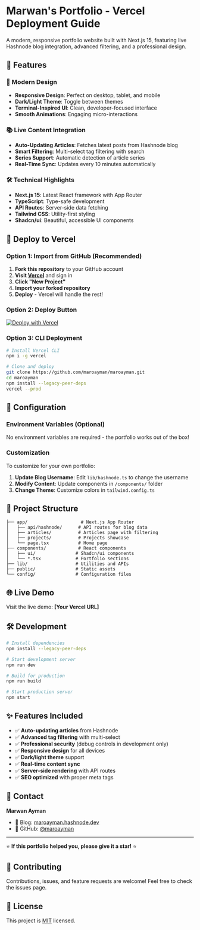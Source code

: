 # Marwan's Portfolio - Vercel Deployment Guide

A modern, responsive portfolio website built with Next.js 15, featuring live Hashnode blog integration, advanced filtering, and a professional design.

## 🌟 Features

### 🎨 Modern Design
- **Responsive Design**: Perfect on desktop, tablet, and mobile
- **Dark/Light Theme**: Toggle between themes
- **Terminal-Inspired UI**: Clean, developer-focused interface
- **Smooth Animations**: Engaging micro-interactions

### 📚 Live Content Integration
- **Auto-Updating Articles**: Fetches latest posts from Hashnode blog
- **Smart Filtering**: Multi-select tag filtering with search
- **Series Support**: Automatic detection of article series
- **Real-Time Sync**: Updates every 10 minutes automatically

### 🛠️ Technical Highlights
- **Next.js 15**: Latest React framework with App Router
- **TypeScript**: Type-safe development
- **API Routes**: Server-side data fetching
- **Tailwind CSS**: Utility-first styling
- **Shadcn/ui**: Beautiful, accessible UI components

## 🚀 Deploy to Vercel

### Option 1: Import from GitHub (Recommended)
1. **Fork this repository** to your GitHub account
2. **Visit [Vercel](https://vercel.com)** and sign in
3. **Click "New Project"**
4. **Import your forked repository**
5. **Deploy** - Vercel will handle the rest!

### Option 2: Deploy Button
[![Deploy with Vercel](https://vercel.com/button)](https://vercel.com/new/clone?repository-url=https://github.com/maroayman/maroayman)

### Option 3: CLI Deployment
```bash
# Install Vercel CLI
npm i -g vercel

# Clone and deploy
git clone https://github.com/maroayman/maroayman.git
cd maroayman
npm install --legacy-peer-deps
vercel --prod
```

## 🔧 Configuration

### Environment Variables (Optional)
No environment variables are required - the portfolio works out of the box!

### Customization
To customize for your own portfolio:

1. **Update Blog Username**: Edit `lib/hashnode.ts` to change the username
2. **Modify Content**: Update components in `/components/` folder
3. **Change Theme**: Customize colors in `tailwind.config.ts`

## 📂 Project Structure

```
├── app/                    # Next.js App Router
│   ├── api/hashnode/      # API routes for blog data
│   ├── articles/          # Articles page with filtering
│   ├── projects/          # Projects showcase
│   └── page.tsx           # Home page
├── components/            # React components
│   ├── ui/               # Shadcn/ui components
│   └── *.tsx             # Portfolio sections
├── lib/                  # Utilities and APIs
├── public/               # Static assets
└── config/               # Configuration files
```

## 🌐 Live Demo

Visit the live demo: **[Your Vercel URL]**

## 🛠️ Development

```bash
# Install dependencies
npm install --legacy-peer-deps

# Start development server
npm run dev

# Build for production
npm run build

# Start production server
npm start
```

## ✨ Features Included

- ✅ **Auto-updating articles** from Hashnode
- ✅ **Advanced tag filtering** with multi-select
- ✅ **Professional security** (debug controls in development only)
- ✅ **Responsive design** for all devices
- ✅ **Dark/light theme** support
- ✅ **Real-time content sync**
- ✅ **Server-side rendering** with API routes
- ✅ **SEO optimized** with proper meta tags

## 📧 Contact

**Marwan Ayman**
- 📝 Blog: [maroayman.hashnode.dev](https://maroayman.hashnode.dev)
- 🐙 GitHub: [@maroayman](https://github.com/maroayman)

---

⭐ **If this portfolio helped you, please give it a star!** ⭐

## 🤝 Contributing

Contributions, issues, and feature requests are welcome! Feel free to check the issues page.

## 📝 License

This project is [MIT](./LICENSE) licensed.